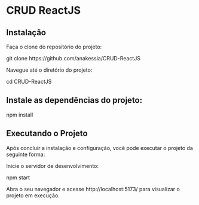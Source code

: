# CRUD ReactJS

## Instalação
Faça o clone do repositório do projeto:
<p>git clone https://github.com/anakessia/CRUD-ReactJS</p>

Navegue até o diretório do projeto:
<p>cd CRUD-ReactJS</p>

## Instale as dependências do projeto:
<p>npm install</p>

## Executando o Projeto
Após concluir a instalação e configuração, você pode executar o projeto da seguinte forma:

Inicie o servidor de desenvolvimento: 
<p>npm start</p>

Abra o seu navegador e acesse http://localhost:5173/ para visualizar o projeto em execução.


